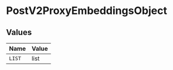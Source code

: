 # PostV2ProxyEmbeddingsObject


## Values

| Name   | Value  |
| ------ | ------ |
| `LIST` | list   |